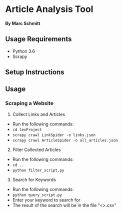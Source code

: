 # Article Analysis Tool
#### By Marc Schmitt

## Usage Requirements
* Python 3.6
* Scrapy

## Setup Instructions

## Usage

### Scraping a Website
1. Collect Links and Articles
* Run the following commands:
* `cd lexProject`
* `scrapy crawl LinkSpider -o links.json`
* `scrapy crawl ArticleSpider -o all_articles.json`
2. Filter Collected Articles
* Run the following commands:
* `cd ..`
* `python filter_script.py`
3. Search for Keywords
* Run the following commands:
* `python query_script.py`
* Enter your keyword to search for
* The result of the search will be in the file "<<YOUR KEYWORD>>.csv"